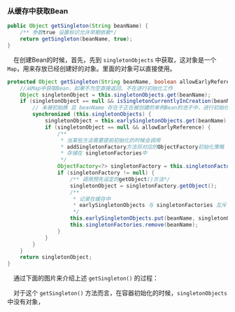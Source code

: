 ### 从缓存中获取Bean
```java
public Object getSingleton(String beanName) {
    /** 参数true 设置标识允许早期依赖*/
    return getSingleton(beanName, true);
}
```
&ensp;&ensp;在创建Bean的时候，首先，先到 `singletonObjects` 中获取，这对象是一个 `Map`，用来存放已经创建好的对象。里面的对象可以直接使用。
```java
protected Object getSingleton(String beanName, boolean allowEarlyReference) {
    //从Map中获取Bean，如果不为空直接返回，不在进行初始化工作
    Object singletonObject = this.singletonObjects.get(beanName);
    if (singletonObject == null && isSingletonCurrentlyInCreation(beanName)) {
        // 未被初始换 且 beanName 存在于正在被创建的单例Bean的池子中，进行初始化
        synchronized (this.singletonObjects) {
            singletonObject = this.earlySingletonObjects.get(beanName);
            if (singletonObject == null && allowEarlyReference) {
                /**
                 * 当某些方法需要提前初始化的时候会调用
                 * addSingletonFactory方法将对应的ObjectFactory初始化策略
                 * 存储在 singletonFactories中
                 */
                ObjectFactory<?> singletonFactory = this.singletonFactories.get(beanName);
                if (singletonFactory != null) {
                    /** 调用预先设定的getObject()方法*/
                    singletonObject = singletonFactory.getObject();
                    /**
                     * 记录在缓存中
                     * earlySingletonObjects 与 singletonFactories 互斥
                     */
                    this.earlySingletonObjects.put(beanName, singletonObject);
                    this.singletonFactories.remove(beanName);
                }
            }
        }
    }
    return singletonObject;
}
```
&ensp;&ensp;通过下面的图片来介绍上述 `getSingleton()` 的过程：

&ensp;&ensp;对于这个 `getSingleton()` 方法而言，在容器初始化的时候，`singletonObjects` 中没有对象， 
